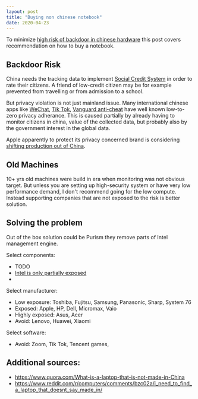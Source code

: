 ```yaml
---
layout: post
title: "Buying non chinese notebook"
date: 2020-04-23
---
```


To minimize [high risk of backdoor in chinese hardware](#backdoor-risk) this post covers recommendation on how to buy a notebook.
 
 
## Backdoor Risk
China needs the tracking data to implement [Social Credit System](https://en.wikipedia.org/wiki/Social_Credit_System) in order to rate their citizens.
A friend of low-credit citizen may be for example prevented from travelling or from admission to a school.

But privacy violation is not just mainland issue.
Many international chinese apps like [WeChat](https://en.wikipedia.org/wiki/WeChat#Privacy_issues), [Tik Tok](https://rufposten.de/blog/2019/12/05/privacy-analysis-of-tiktoks-app-and-website/), [Vanguard anti-cheat](https://www.reddit.com/r/VALORANT/comments/g35w87/an_individuals_take_on_the_whole_vanguard/) have well known low-to-zero privacy adherance. 
This is caused partially by already having to monitor citizens in china, value of the collected data, but probably also by the government interest in the global data.

Apple apparently to protect its privacy concerned brand is considering [shifting production out of China](https://www.wsj.com/articles/apple-examines-feasibility-of-shifting-some-production-out-of-china-11561030751).


## Old Machines
10+ yrs old machines were build in era when monitoring was not obvious target.
But unless you are setting up high-security system or have very low performance demand, I don't recommend going for the low compute.
Instead supporting companies that are not exposed to the risk is better solution.


## Solving the problem
Out of the box solution could be Purism they remove parts of Intel management engine.

Select components:
- TODO
- [Intel is only partially exposed](https://www.reuters.com/article/intel-trade/intel-has-paths-around-trumps-china-tariffs-analysts-say-idUSL1N1TL02B)
- 

Select manufacturer:
- Low exposure: Toshiba, Fujitsu, Samsung, Panasonic, Sharp, System 76
- Exposed: Apple, HP, Dell, Micromax, Vaio
- Highly exposed: Asus, Acer 
- Avoid: Lenovo, Huawei, Xiaomi

Select software:
- Avoid: Zoom, Tik Tok, Tencent games, 
 
## Additional sources:
- https://www.quora.com/What-is-a-laptop-that-is-not-made-in-China
- https://www.reddit.com/r/computers/comments/bzc02a/i_need_to_find_a_laptop_that_doesnt_say_made_in/
